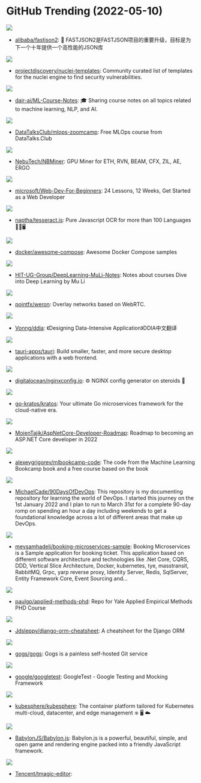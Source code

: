 # GitHub Trending (2022-05-10)

![](https://img.shields.io/badge/Java-New%2021-green?style=flat-square&logo=appveyor)
- [alibaba/fastjson2](https://github.com/alibaba/fastjson2): 🚄 FASTJSON2是FASTJSON项目的重要升级，目标是为下一个十年提供一个高性能的JSON库

![](https://img.shields.io/badge/Python-New%2016-green?style=flat-square&logo=appveyor)
- [projectdiscovery/nuclei-templates](https://github.com/projectdiscovery/nuclei-templates): Community curated list of templates for the nuclei engine to find security vulnerabilities.

![](https://img.shields.io/badge/none-New%20681-green?style=flat-square&logo=appveyor)
- [dair-ai/ML-Course-Notes](https://github.com/dair-ai/ML-Course-Notes): 🎓 Sharing course notes on all topics related to machine learning, NLP, and AI.

![](https://img.shields.io/badge/Jupyter%20Notebook-New%20295-green?style=flat-square&logo=appveyor)
- [DataTalksClub/mlops-zoomcamp](https://github.com/DataTalksClub/mlops-zoomcamp): Free MLOps course from DataTalks.Club

![](https://img.shields.io/badge/none-New%2047-green?style=flat-square&logo=appveyor)
- [NebuTech/NBMiner](https://github.com/NebuTech/NBMiner): GPU Miner for ETH, RVN, BEAM, CFX, ZIL, AE, ERGO

![](https://img.shields.io/badge/JavaScript-New%20633-green?style=flat-square&logo=appveyor)
- [microsoft/Web-Dev-For-Beginners](https://github.com/microsoft/Web-Dev-For-Beginners): 24 Lessons, 12 Weeks, Get Started as a Web Developer

![](https://img.shields.io/badge/JavaScript-New%20348-green?style=flat-square&logo=appveyor)
- [naptha/tesseract.js](https://github.com/naptha/tesseract.js): Pure Javascript OCR for more than 100 Languages 📖🎉🖥

![](https://img.shields.io/badge/HTML-New%20111-green?style=flat-square&logo=appveyor)
- [docker/awesome-compose](https://github.com/docker/awesome-compose): Awesome Docker Compose samples

![](https://img.shields.io/badge/Jupyter%20Notebook-New%20138-green?style=flat-square&logo=appveyor)
- [HIT-UG-Group/DeepLearning-MuLi-Notes](https://github.com/HIT-UG-Group/DeepLearning-MuLi-Notes): Notes about courses Dive into Deep Learning by Mu Li

![](https://img.shields.io/badge/Go-New%2091-green?style=flat-square&logo=appveyor)
- [pojntfx/weron](https://github.com/pojntfx/weron): Overlay networks based on WebRTC.

![](https://img.shields.io/badge/Python-New%20163-green?style=flat-square&logo=appveyor)
- [Vonng/ddia](https://github.com/Vonng/ddia): 《Designing Data-Intensive Application》DDIA中文翻译

![](https://img.shields.io/badge/Rust-New%20571-green?style=flat-square&logo=appveyor)
- [tauri-apps/tauri](https://github.com/tauri-apps/tauri): Build smaller, faster, and more secure desktop applications with a web frontend.

![](https://img.shields.io/badge/JavaScript-New%2026-green?style=flat-square&logo=appveyor)
- [digitalocean/nginxconfig.io](https://github.com/digitalocean/nginxconfig.io): ⚙️ NGINX config generator on steroids 💉

![](https://img.shields.io/badge/Go-New%20107-green?style=flat-square&logo=appveyor)
- [go-kratos/kratos](https://github.com/go-kratos/kratos): Your ultimate Go microservices framework for the cloud-native era.

![](https://img.shields.io/badge/none-New%2032-green?style=flat-square&logo=appveyor)
- [MoienTajik/AspNetCore-Developer-Roadmap](https://github.com/MoienTajik/AspNetCore-Developer-Roadmap): Roadmap to becoming an ASP.NET Core developer in 2022

![](https://img.shields.io/badge/Jupyter%20Notebook-New%2033-green?style=flat-square&logo=appveyor)
- [alexeygrigorev/mlbookcamp-code](https://github.com/alexeygrigorev/mlbookcamp-code): The code from the Machine Learning Bookcamp book and a free course based on the book

![](https://img.shields.io/badge/Shell-New%20104-green?style=flat-square&logo=appveyor)
- [MichaelCade/90DaysOfDevOps](https://github.com/MichaelCade/90DaysOfDevOps): This repository is my documenting repository for learning the world of DevOps. I started this journey on the 1st January 2022 and I plan to run to March 31st for a complete 90-day romp on spending an hour a day including weekends to get a foundational knowledge across a lot of different areas that make up DevOps.

![](https://img.shields.io/badge/C%23-New%2017-green?style=flat-square&logo=appveyor)
- [meysamhadeli/booking-microservices-sample](https://github.com/meysamhadeli/booking-microservices-sample): Booking Microservices is a Sample application for booking ticket. This application based on different software architecture and technologies like .Net Core, CQRS, DDD, Vertical Slice Architecture, Docker, kubernetes, tye, masstransit, RabbitMQ, Grpc, yarp reverse proxy, Identity Server, Redis, SqlServer, Entity Framework Core, Event Sourcing and…

![](https://img.shields.io/badge/TeX-New%2010-green?style=flat-square&logo=appveyor)
- [paulgp/applied-methods-phd](https://github.com/paulgp/applied-methods-phd): Repo for Yale Applied Empirical Methods PHD Course

![](https://img.shields.io/badge/none-New%2030-green?style=flat-square&logo=appveyor)
- [Jdsleppy/django-orm-cheatsheet](https://github.com/Jdsleppy/django-orm-cheatsheet): A cheatsheet for the Django ORM

![](https://img.shields.io/badge/Go-New%20220-green?style=flat-square&logo=appveyor)
- [gogs/gogs](https://github.com/gogs/gogs): Gogs is a painless self-hosted Git service

![](https://img.shields.io/badge/C%2B%2B-New%2013-green?style=flat-square&logo=appveyor)
- [google/googletest](https://github.com/google/googletest): GoogleTest - Google Testing and Mocking Framework

![](https://img.shields.io/badge/Go-New%2010-green?style=flat-square&logo=appveyor)
- [kubesphere/kubesphere](https://github.com/kubesphere/kubesphere): The container platform tailored for Kubernetes multi-cloud, datacenter, and edge management ⎈ 🖥 ☁️

![](https://img.shields.io/badge/TypeScript-New%20170-green?style=flat-square&logo=appveyor)
- [BabylonJS/Babylon.js](https://github.com/BabylonJS/Babylon.js): Babylon.js is a powerful, beautiful, simple, and open game and rendering engine packed into a friendly JavaScript framework.

![](https://img.shields.io/badge/TypeScript-New%20152-green?style=flat-square&logo=appveyor)
- [Tencent/tmagic-editor](https://github.com/Tencent/tmagic-editor): 

